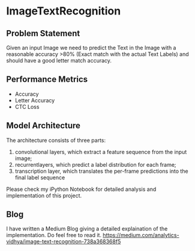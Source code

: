 # ImageTextRecognition

## Problem Statement
Given an input Image we need to predict the Text in the Image with a reasonable accuracy >80% (Exact match with the actual Text Labels) 
and should have a good letter match accuracy.

## Performance Metrics
*	Accuracy
*	Letter Accuracy
*	CTC Loss

## Model Architecture
The architecture consists of three parts:
1. convolutional layers, which extract a feature sequence from the input image;
2. recurrentlayers, which predict a label distribution for each frame;
3. transcription layer, which translates the per-frame predictions into the final label sequence

Please check my iPython Notebook for detailed analysis and implementation of this project.

## Blog
I have written a Medium Blog giving a detailed explaination of the implementation. Do feel free to read it.
https://medium.com/analytics-vidhya/image-text-recognition-738a368368f5




